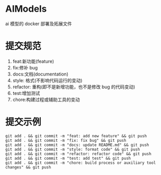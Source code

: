 # AIModels

ai 模型的 docker 部署及拓展文件

# 提交规范

1. feat:新功能(feature)
2. fix:修补 bug
3. docs:文档(documentation)
4. style: 格式(不影响代码运行的变动)
5. refactor: 重构(即不是新增功能，也不是修改 bug 的代码变动)
6. test:增加测试
7. chore:构建过程或辅助工具的变动

# 提交示例

```
git add . && git commit -m "feat: add new feature" && git push
git add . && git commit -m "fix: fix bug" && git push
git add . && git commit -m "docs: update README.md" && git push
git add . && git commit -m "style: format code" && git push
git add . && git commit -m "refactor: refactor code" && git push
git add . && git commit -m "test: add test" && git push
git add . && git commit -m "chore: build process or auxiliary tool changes" && git push

```
